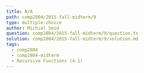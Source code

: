 ```yaml
---
title: N/A
path: comp2804/2015-fall-midterm/9
type: multiple-choice
author: Michiel Smid
question: comp2804/2015-fall-midterm/9/question.ts
solution: comp2804/2015-fall-midterm/9/solution.md
tags:
  - comp2804
  - comp2804-midterm
  - Recursive Functions (4.1)
---
```


